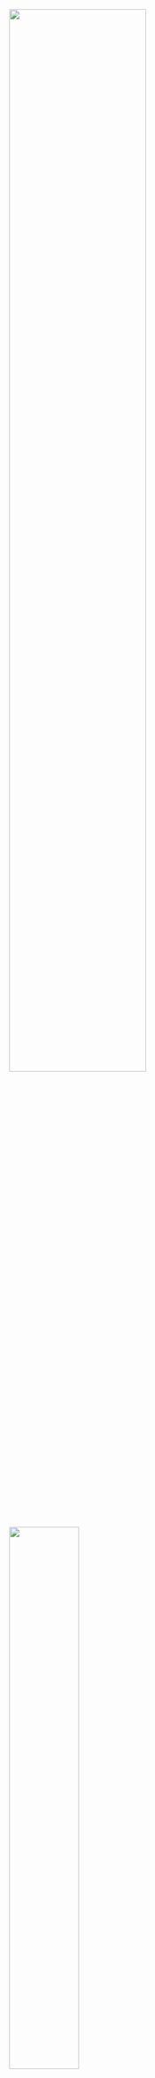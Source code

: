 <!--![Metrics](/github-metrics.svg)-->
<img src="https://github-readme-stats-xcanwin.vercel.app/api?username=Super-Badmen-Viper&show_icons=true&hide=contribs,prs" width="70%" />
<img src="https://github-readme-stats-xcanwin.vercel.app/api/top-langs/?username=Super-Badmen-Viper&layout=compact" width="50%" />

## Xiang Cheng
- Undergraduate students (4 year)
- Nanjing University of Information Science & Technology (Home)
- Computer Science and Technology
- Email: xiangch007@gmail.com  or  xiangch007@qq.com

## 招聘信息
- 需要在杭州找一个GO全栈岗位，目前暂住租房在拱墅区；
- 本人(Xiang Cheng)，Github千星开源作者，南京信息工程大学计算机科学与技术本科学历，25届应届生；
- 如果你的公司正在招聘，且招聘需求与我相同，请把我介绍给你的公司;
- 本人开源项目，如下所示：一个基于Electron+Vite+Vue3+TypeScript的2K+Star客户端开源项目；一个基于清洁架构的GO+Gin+MongoDB服务端开源项目；
- 薪资要求不高：10~15K，就业优先。能力强，学习能力好，有创新，责任心强；
- 本人在线简历链接：https://visiky.github.io/resume/?branch=master&template=template2&user=Super-Badmen-Viper
- 本人技术栈：
- 熟悉 Golang：Gin、MongoDB、JWT、Test、Docker. 
- 熟悉 Web：TypeScript、Vue、Electron(nodejs)、Html、JavaScript、Docker. 
- 熟悉 .NET：C#、WPF、Winform、WinUI3、SqlServer 
- 掌握 Python：Pytorch、Librosa 
- 掌握 Java：SSM 

## <a href="https://github.com/Super-Badmen-Viper">Selected Github Open Source Project：</a>
- <a href="https://github.com/Super-Badmen-Viper/NSMusicS">NSMusicS</a>
- <a href="https://github.com/Super-Badmen-Viper/NineSong">NineSong</a>
- Updating......

## Research Interests
- Software System development, Golang, math of computer, .NET , Maching Learning, Knowledge graph
- Updating......

## Selected Awards
- None temporarily
- Updating......

## Selected Papers
- None temporarily
- Updating......
